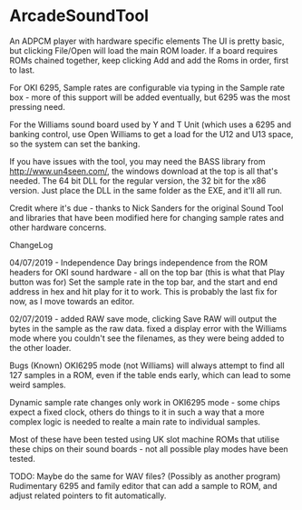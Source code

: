 # ArcadeSoundTool
An ADPCM player with hardware specific elements
The UI is pretty basic, but clicking File/Open will load the main ROM loader. If a board requires ROMs chained together, keep clicking Add and add the Roms in order, first to last.

For OKI 6295, Sample rates are configurable via typing in the Sample rate box - more of this support will be added eventually, but 6295 was the most pressing need.

For the Williams sound board used by Y and T Unit (which uses a 6295 and banking control, use Open Williams to get a load for the U12 and U13 space, so the system can set the banking.

If you have issues with the tool, you may need the BASS library from 
http://www.un4seen.com/, the windows download at the top is all that's needed. The 64 bit DLL for the regular version, the 32 bit for the x86 version. Just place the DLL in the same folder as the EXE, and it'll all run.

Credit where it's due - thanks to Nick Sanders for the original Sound Tool and libraries that have been modified here for changing sample rates and other hardware concerns.

ChangeLog

04/07/2019 - Independence Day brings independence from the ROM headers for OKI sound hardware - all on the top bar (this is what that Play button was for)
             Set the sample rate in the top bar, and the start and end address in hex and hit play for it to work.
			 This is probably the last fix for now, as I move towards an editor.
			 
02/07/2019 - added RAW save mode, clicking Save RAW will output the bytes in the sample as the raw data.
             fixed a display error with the Williams mode where you couldn't see the filenames, as they were being added to the other loader.
			 
Bugs (Known)
OKI6295 mode (not Williams) will always attempt to find all 127 samples in a ROM, even if the table ends early, which can lead to some weird samples.

Dynamic sample rate changes only work in OKI6295 mode - some chips expect a fixed clock, others do things to it in such a way that a more complex logic is needed to realte a main rate to individual samples.

Most of these have been tested using UK slot machine ROMs that utilise these chips on their sound boards - not all possible play modes have been tested.

TODO:
Maybe do the same for WAV files?
(Possibly as another program) Rudimentary 6295 and family editor that can add a sample to ROM, and adjust related pointers to fit automatically.
